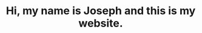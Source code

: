<!-- DOCTYPE HTML -->
<html>
  <head>
     <style>
       h1 {text-align: center;}
    </style>
  </head>
  <body>
    <h1>Hi, my name is Joseph and this is my website.</h1>
  </body>
</html>
